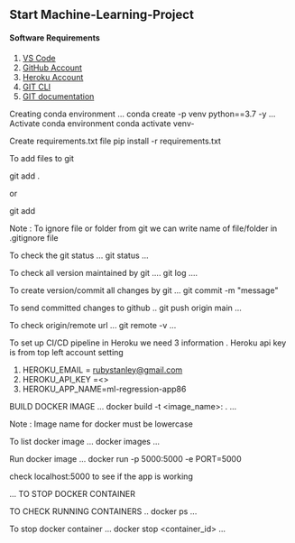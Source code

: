 ## Start Machine-Learning-Project

#### Software Requirements

1. [VS Code](https://code.visualstudio.com/download)
2. [GitHub Account](https://github.com)
3. [Heroku Account](https://dashboard.heroku.com/login)
4. [GIT CLI](https://git-scm.com/downloads)
5. [GIT documentation](https://git-scm.com/docs/gittutorials)

Creating conda environment
...
conda create -p venv python==3.7 -y
...
Activate conda environment
conda activate venv-

Create requirements.txt file
pip install -r requirements.txt

To add files to git

git add . 

or

git add <filename>

Note : To ignore file or folder from git we can write name of file/folder in .gitignore file

To check the git status 
...
git status
...

To check all version maintained by git
....
git log
....

To create version/commit all changes by git
...
git commit -m "message"

To send committed changes to github
..
git push origin main
...

To check origin/remote url
...
git remote -v
...

To set up CI/CD pipeline in Heroku we need 3 information . Heroku api key is from top left account setting
1. HEROKU_EMAIL = rubystanley@gmail.com
2. HEROKU_API_KEY =<>
3. HEROKU_APP_NAME=ml-regression-app86

BUILD DOCKER IMAGE
...
docker build -t <image_name>:<tagname> .
...

Note : Image name for docker must be lowercase

To list docker image 
...
docker images
...

Run docker image
...
docker run -p 5000:5000 -e PORT=5000 <imageid>

check localhost:5000 to see if the app is working

...
TO STOP DOCKER CONTAINER

TO CHECK RUNNING CONTAINERS
..
docker ps
...


To stop docker container
...
docker stop <container_id>
...